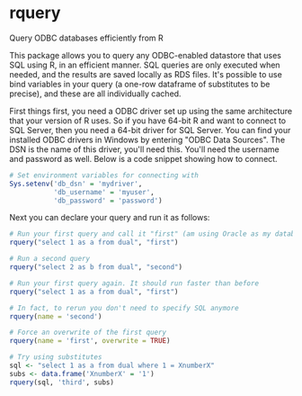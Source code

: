 # rquery
Query ODBC databases efficiently from R

This package allows you to query any ODBC-enabled datastore that uses SQL using R, in an efficient manner. SQL queries are only executed when needed, and the results are saved locally as RDS files. It's possible to use bind variables in your query (a one-row dataframe of substitutes to be precise), and these are all individually cached.

First things first, you need a ODBC driver set up using the same architecture that your version of R uses. So if you have 64-bit R and want to connect to SQL Server, then you need a 64-bit driver for SQL Server. You can find your installed ODBC drivers in Windows by entering "ODBC Data Sources". The DSN is the name of this driver, you'll need this. You'll need the username and password as well. Below is a code snippet showing how to connect.

```r
# Set environment variables for connecting with
Sys.setenv('db_dsn' = 'mydriver',
           'db_username' = 'myuser',
           'db_password' = 'password')
```

Next you can declare your query and run it as follows:

```r
# Run your first query and call it "first" (am using Oracle as my database hence use of the "dual" table)
rquery("select 1 as a from dual", "first")

# Run a second query
rquery("select 2 as b from dual", "second")

# Run your first query again. It should run faster than before
rquery("select 1 as a from dual", "first")

# In fact, to rerun you don't need to specify SQL anymore
rquery(name = 'second')

# Force an overwrite of the first query
rquery(name = 'first', overwrite = TRUE)

# Try using substitutes
sql <- "select 1 as a from dual where 1 = XnumberX"
subs <- data.frame('XnumberX' = '1')
rquery(sql, 'third', subs)
```
